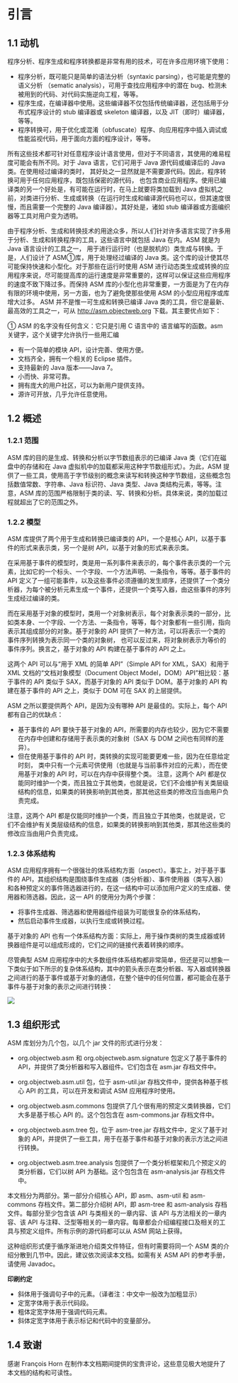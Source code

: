 # 引言

## 1.1 动机

程序分析、程序生成和程序转换都是非常有用的技术，可在许多应用环境下使用：

- 程序分析，既可能只是简单的语法分析（syntaxic  parsing），也可能是完整的语义分析 （sematic analysis），可用于查找应用程序中的潜在 bug、检测未被用到的代码、对代码实施逆向工程，等等。
- 程序生成，在编译器中使用。这些编译器不仅包括传统编译器，还包括用于分布式程序设计的 stub 编译器或 skeleton 编译器，以及 JIT（即时）编译器，等等。
- 程序转换可，用于优化或混淆（obfuscate）程序、向应用程序中插入调试或性能监视代码，用于面向方面的程序设计，等等。

所有这些技术都可针对任意程序设计语言使用，但对于不同语言，其使用的难易程度可能会有所不同。对于 Java 语言，它们可用于 Java 源代码或编译后的 Java 类。在使用经过编译的类时， 其好处之一显然就是不需要源代码。因此，程序转换可用于任何应用程序，既包括保密的源代码， 也包含商业应用程序。使用已编译类的另一个好处是，有可能在运行时，在马上就要将类加载到
Java 虚拟机之前，对类进行分析、生成或转换（在运行时生成和编译源代码也可以，但其速度很慢，而且需要一个完整的 Java 编译器）。其好处是，诸如 stub 编译器或方面编织器等工具对用户变为透明。

由于程序分析、生成和转换技术的用途众多，所以人们针对许多语言实现了许多用于分析、生成和转换程序的工具，这些语言中就包括 Java 在内。ASM 就是为 Java 语言设计的工具之一， 用于进行运行时（也是脱机的）类生成与转换。于是，人们设计了 ASM①库，用于处理经过编译的 Java 类。这个库的设计使其尽可能保持快速和小型化。对于那些在运行时使用 ASM 进行动态类生成或转换的应用程序来说，尽可能提高库的运行速度是非常重要的，这样可以保证这些应用程序的速度不致下降过多。而保持 ASM 库的小型化也非常重要，一方面是为了在内存有限的环境中使用，另一方面，也为了避免使那些使用 ASM 的小型应用程序或库增大过多。
ASM 并不是惟一可生成和转换已编译 Java 类的工具，但它是最新、最高效的工具之一，可从 http://asm.objectweb.org 下载。其主要优点如下：

① ASM 的名字没有任何含义：它只是引用 C 语言中的 语言编写的函数。asm 关键字，这个关键字允许执行一些用汇编

- 有一个简单的模块 API，设计完善、使用方便。
- 文档齐全，拥有一个相关的 Eclipse 插件。
- 支持最新的 Java 版本——Java 7。
- 小而快、非常可靠。
- 拥有庞大的用户社区，可以为新用户提供支持。
- 源许可开放，几乎允许任意使用。

## 1.2 概述

### 1.2.1 范围

ASM 库的目的是生成、转换和分析以字节数组表示的已编译 Java 类（它们在磁盘中的存储和在 Java 虚拟机中的加载都采用这种字节数组形式）。为此，ASM 提供了一些工具，使用高于字节级别的概念来读写和转换这种字节数组，这些概念包括数值常数、字符串、Java 标识符、Java 类型、Java 类结构元素，等等。注意，ASM 库的范围严格限制于类的读、写、转换和分析。具体来说，类的加载过程就超出了它的范围之外。

### 1.2.2 模型

ASM 库提供了两个用于生成和转换已编译类的 API，一个是核心 API，以基于事件的形式来表示类，另一个是树 API，以基于对象的形式来表示类。

在采用基于事件的模型时，类是用一系列事件来表示的，每个事件表示类的一个元素，比如它的一个标头、一个字段、一个方法声明、一条指令，等等。基于事件的 API 定义了一组可能事件，以及这些事件必须遵循的发生顺序，还提供了一个类分析器，为每个被分析元素生成一个事件，还提供一个类写入器，由这些事件的序列生成经过编译的类。

而在采用基于对象的模型时，类用一个对象树表示，每个对象表示类的一部分，比如类本身、一个字段、一个方法、一条指令，等等，每个对象都有一些引用，指向表示其组成部分的对象。基于对象的 API 提供了一种方法，可以将表示一个类的事件序列转换为表示同一个类的对象树， 也可以反过来，将对象树表示为等价的事件序列。换言之，基于对象的 API 构建在基于事件的 API 之上。

这两个 API 可以与“用于 XML 的简单 API”（Simple API for XML，SAX）和用于 XML 文档的“文档对象模型（Document Object Model，DOM）API”相比较：基于事件的 API 类似于 SAX，而基于对象的 API 类似于 DOM。基于对象的 API 构建在基于事件的 API 之上，类似于 DOM 可在 SAX 的上层提供。

ASM 之所以要提供两个 API，是因为没有哪种 API 是最佳的。实际上，每个 API 都有自己的优缺点：

- 基于事件的 API 要快于基于对象的 API，所需要的内存也较少，因为它不需要在内存中创建和存储用于表示类的对象树（SAX 与 DOM 之间也有同样的差异）。
- 但在使用基于事件的 API 时，类转换的实现可能要更难一些，因为在任意给定时刻， 类中只有一个元素可供使用（也就是与当前事件对应的元素），而在使用基于对象的 API 时，可以在内存中获得整个类。 注意，这两个 API 都是仅能同时维护一个类，而且独立于其他类，也就是说，它们不会维护有关类层级结构的信息，如果类的转换影响到其他类，那其他这些类的修改应当由用户负责完成。

注意，这两个 API 都是仅能同时维护一个类，而且独立于其他类，也就是说，它们不会维护有关类层级结构的信息，如果类的转换影响到其他类，那其他这些类的修改应当由用户负责完成。

### 1.2.3 体系结构

ASM  应用程序拥有一个很强壮的体系结构方面（aspect）。事实上，对于基于事件的 API，其组织结构是围绕事件生成器（类分析器）、事件使用器（类写入器）和各种预定义的事件筛选器进行的，在这一结构中可以添加用户定义的生成器、使用器和筛选器。因此，这一 API 的使用分为两个步骤：

- 将事件生成器、筛选器和使用器组件组装为可能很复杂的体系结构，
- 然后启动事件生成器，以执行生成或转换过程。

基于对象的 API 也有一个体系结构方面：实际上，用于操作类树的类生成器或转换器组件是可以组成形成的，它们之间的链接代表着转换的顺序。

尽管典型 ASM 应用程序中的大多数组件体系结构都非常简单，但还是可以想象一下类似于如下所示的复杂体系结构，其中的箭头表示在类分析器、写入器或转换器之间进行的基于事件或基于对象的通信，在整个链中的任何位置，都可能会在基于事件与基于对象的表示之间进行转换：

![](https://itstack.org/assets/img/asm-doc/1.2.3.png)

## 1.3 组织形式

ASM 库划分为几个包，以几个 jar 文件的形式进行分发：
- org.objectweb.asm 和 org.objectweb.asm.signature 包定义了基于事件的 API，并提供了类分析器和写入器组件。它们包含在 asm.jar 存档文件中。
- org.objectweb.asm.util 包，位于 asm-util.jar 存档文件中，提供各种基于核心 API 的工具，可以在开发和调试 ASM 应用程序时使用。

- org.objectweb.asm.commons 包提供了几个很有用的预定义类转换器，它们大多是基于核心 API 的。这个包包含在 asm-commons.jar 存档文件中。
- org.objectweb.asm.tree 包，位于 asm-tree.jar 存档文件中，定义了基于对象的 API，并提供了一些工具，用于在基于事件和基于对象的表示方法之间进行转换。
- org.objectweb.asm.tree.analysis 包提供了一个类分析框架和几个预定义的类分析器，它们以树 API 为基础。这个包包含在 asm-analysis.jar 存档文件中。

本文档分为两部分。第一部分介绍核心 API，即 asm、asm-util 和 asm-commons 存档文件。第二部分介绍树 API，即 asm-tree 和 asm-analysis 存档文件。每部分至少包含该 API 与类相关的一章内容、该 API 与方法相关的一章内容、该 API 与注释、泛型等相关的一章内容。每章都会介绍编程接口及相关的工具与预定义组件。所有示例的源代码都可以从 ASM 网站上获得。

这种组织形式便于循序渐进地介绍类文件特征，但有时需要将同一个 ASM 类的介绍分散到几节中。因此，建议依次阅读本文档。如需有关 ASM API 的参考手册，请使用 Javadoc。

**印刷约定**

- 斜体用于强调句子中的元素。（译者注：中文中一般改为加粗显示） 
- 定宽字体用于表示代码段。
- 粗体定宽字体用于强调代码元素。
- 斜体定宽字体用于表示标记和代码中的变量部分。

## 1.4 致谢

感谢 François Horn 在制作本文档期间提供的宝贵评论，这些意见极大地提升了本文档的结构和可读性。
